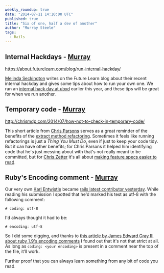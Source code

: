 ```yaml
---
weekly_roundup: true
date: "2014-07-11 14:10:00 UTC"
published: true
title: "Six of one, half a dev of another"
author: "Murray Steele"
tags:
  - Rails
---
```


## Internal Hackdays - [Murray](/people#murray-steele)

https://about.futurelearn.com/blog/run-internal-hackday/

[Melinda Seckington](http://missgeeky.com/) writes on the Future Learn blog about their recent internal hackday and gives some tips about how to run your own one.  We ran an [internal hack day at ubxd](https://twitter.com/search?f=realtime&q=%23ubxdhack%20OR%20%23ubxdhackday) earlier this year, and these tips will be great for when we run another.

## Temporary code - [Murray](/people#murray-steele)

http://chrismdp.com/2014/07/how-not-to-check-in-temporary-code/

This short article from [Chris Parsons](http://chrismdp.com) serves as a great reminder of the benefits of the [extract method refactoring](http://refactoring.com/catalog/extractMethod.html).  Sometimes it feels like running refactorings is just a _Thing You Must Do_, even if just to keep your code tidy.  But it can have other benefits; for Chris Parsons it helped him identifying code that he's just messing about with that's not really meant to be committed, but for [Chris Zetter](http://chriszetter.com/) it's all about [making feature specs easier to read](https://about.futurelearn.com/blog/how-we-write-readable-feature-tests-with-rspec/).

## Ruby's Encoding comment - [Murray](/people#murray-steele)

Our very own [Karl Entwistle](/people/karl-entwistle) became [rails latest contributor yesterday](https://github.com/rails/rails/pull/16123).  While reading his submission I spotted that he'd marked his test as utf-8 with the following comment:

    # coding: utf-8

I'd always thought it had to be:

    # encoding: utf-8

So I did some digging, and thanks to [this article by James Edward Gray III about ruby 1.9's encoding comments](http://graysoftinc.com/character-encodings/ruby-19s-three-default-encodings) I found out that it's not that strict at all.  As long as ``coding: <your encoding>`` is present in a comment near the top of the file, it'll work.

Further proof that you can always learn something from any bit of code you read.

